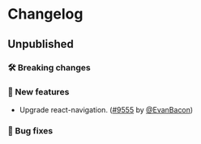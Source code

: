 # Changelog

## Unpublished

### 🛠 Breaking changes

### 🎉 New features

- Upgrade react-navigation. ([#9555](https://github.com/expo/expo/pull/9555) by [@EvanBacon](https://github.com/EvanBacon))

### 🐛 Bug fixes

